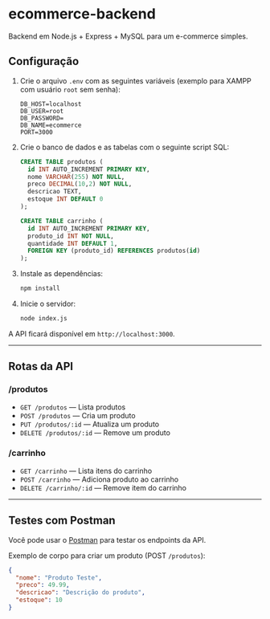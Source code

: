 # ecommerce-backend

Backend em Node.js + Express + MySQL para um e-commerce simples.

## Configuração

1. Crie o arquivo `.env` com as seguintes variáveis (exemplo para XAMPP com usuário `root` sem senha):

    ```env
    DB_HOST=localhost
    DB_USER=root
    DB_PASSWORD=
    DB_NAME=ecommerce
    PORT=3000
    ```

2. Crie o banco de dados e as tabelas com o seguinte script SQL:

    ```sql
    CREATE TABLE produtos (
      id INT AUTO_INCREMENT PRIMARY KEY,
      nome VARCHAR(255) NOT NULL,
      preco DECIMAL(10,2) NOT NULL,
      descricao TEXT,
      estoque INT DEFAULT 0
    );

    CREATE TABLE carrinho (
      id INT AUTO_INCREMENT PRIMARY KEY,
      produto_id INT NOT NULL,
      quantidade INT DEFAULT 1,
      FOREIGN KEY (produto_id) REFERENCES produtos(id)
    );
    ```

3. Instale as dependências:

    ```bash
    npm install
    ```

4. Inicie o servidor:

    ```bash
    node index.js
    ```

A API ficará disponível em `http://localhost:3000`.

---

## Rotas da API

### **/produtos**

- `GET /produtos` — Lista produtos
- `POST /produtos` — Cria um produto
- `PUT /produtos/:id` — Atualiza um produto
- `DELETE /produtos/:id` — Remove um produto

### **/carrinho**

- `GET /carrinho` — Lista itens do carrinho
- `POST /carrinho` — Adiciona produto ao carrinho
- `DELETE /carrinho/:id` — Remove item do carrinho

---

## Testes com Postman

Você pode usar o [Postman](https://www.postman.com/) para testar os endpoints da API.

Exemplo de corpo para criar um produto (POST `/produtos`):

```json
{
  "nome": "Produto Teste",
  "preco": 49.99,
  "descricao": "Descrição do produto",
  "estoque": 10
}

